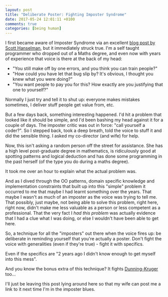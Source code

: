 ```yaml
---
layout: post
title: "Deliberate Poster: Fighting Imposter Syndrome"
date: 2017-05-24 12:01:11 +0100
comments: true
categories: [being human]
---
```

I first became aware of Imposter Syndrome via an excellent [blog post by Scott Hanselman](https://www.hanselman.com/blog/ImAPhonyAreYou.aspx), but it immediately struck true.
I'm a self taught programmer who dropped out of a Maths degree, and even now with years of experience that voice is there at the back of my head:

* "You still make off by one errors, and you think you can train people?"
* "How could you have let that bug slip by? It's obvious, I thought you knew what you were doing?"
* "You want people to pay you for this? How exactly are you justifying that one to yourself?"

Normally I just try and tell it to shut up: everyone makes mistakes sometimes, I deliver stuff people get value from, etc.

But a few days back, something interesting happened. I'd hit a problem that looked like it should be simple, and I'd been bashing my head against it for a couple of days.
The imposter critic was out in force: "call yourself a coder?". So I stepped back, took a deep breath, told the voice to stuff it and did the sensible thing. I asked my
co-director (and wife) for help.

Now, this isn't asking a random person off the street for assistance. She has a high level post-graduate degree in mathematics, is ridiculously good at spotting patterns and logical deduction
and has done some programming in the past herself (of the type you do during a maths degree).

It took me over an hour to explain what the actual problem was.

And as I dived through the OO patterns, domain specific knowledge and implementation constraints that built up into this "simple" problem it occurred to me that maybe I
had learnt something over the years. That maybe I wasn't as much of an imposter as the voice was trying to tell me. That possibly, just maybe, not being able to solve this
problem, right here, right now, didn't make me less valuable as a person or less competent as a professional. That the very fact I *had this problem* was actually evidence
that I had a clue what I was doing, or else I wouldn't have been able to get here.

So, a technique for all the "imposters" out there when the voice fires up: be deliberate in reminding yourself that you're actually a poster. Don't fight the voice with
generalities (even if they're true) - fight it with specifics.

Even if the specifics are "2 years ago I didn't know enough to get myself into this mess".

And you know the bonus extra of this technique? It fights [Dunning-Kruger](https://en.wikipedia.org/wiki/Dunning%E2%80%93Kruger_effect) too...

I'll just be leaving this post lying around here so that my wife can post me a link to it next time I'm in the imposter blues.

